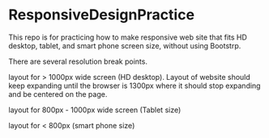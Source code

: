 ResponsiveDesignPractice
========================

This repo is for practicing how to make responsive web site that fits HD desktop, tablet, and smart phone screen size, without using Bootstrp. 

There are several resolution break points. 

layout for > 1000px wide screen (HD desktop). 
Layout of website should keep expanding until the browser is 1300px where it should stop expanding and be centered on the page. 

layout for 800px - 1000px wide screen (Tablet size)

layout for < 800px (smart phone size) 

